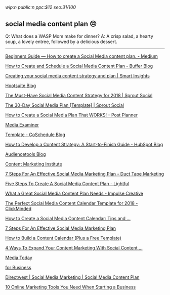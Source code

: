 ###### wip:n public:n ppc:$12 seo:31/100

## social media content plan :pensive:

Q:	What does a WASP Mom make for dinner?
A:	A crisp salad, a hearty soup, a lovely entree, followed by
	a delicious dessert.


----------


[Beginners Guide — How to create a Social Media content plan. - Medium ](http://medium.com/swlh/beginners-guide-how-to-create-a-social-media-content-plan-46f8f6210a24)

[ ](https://medium.com/swlh/beginners-guide-how-to-create-a-social-media-content-plan-46f8f6210a24)

[How to Create and Schedule a Social Media Content Plan - Buffer Blog ](http://blog.bufferapp.com/schedule-social-media-content-plan/amp)

[ ](https://blog.bufferapp.com/schedule-social-media-content-plan/amp)

[Creating your social media content strategy and plan | Smart Insights ](http://www.smartinsights.com/social-media-marketing/social-media-strategy/creating-social-media-content-strategy-plan/amp/)

[Hootsuite Blog ](http://blog.hootsuite.com/how-to-create-a-social-media-content-calendar/amp/)

[The Must-Have Social Media Content Strategy for 2018 | Sprout Social ](http://sproutsocial.com/insights/social-media-content-strategy/amp/)

[ ](https://sproutsocial.com/insights/social-media-content-strategy/amp/)

[The 30-Day Social Media Plan [Template] | Sprout Social ](http://sproutsocial.com/insights/guides/social-media-plan/)

[How to Create a Social Media Plan That WORKS! - Post Planner ](http://www.postplanner.com/blog/how-to-create-a-social-media-plan/?hs_amp=true)

[Media Examiner ](http://www.socialmediaexaminer.com/how-to-create-social-media-marketing-content-plan-in-7-steps/)

[Template - CoSchedule Blog ](http://coschedule.com/blog/social-media-marketing-strategy-template/)

[ ](https://coschedule.com/blog/social-media-marketing-strategy-template/)

[How to Develop a Content Strategy: A Start-to-Finish Guide - HubSpot Blog ](http://blog.hubspot.com/marketing/content-marketing-plan)

[Audiencetools Blog ](http://www.audiencetools.io/blog/social-media-content-plan/)

[ ](https://www.audiencetools.io/blog/social-media-content-plan/)

[Content Marketing Institute ](http://contentmarketinginstitute.com/2018/11/smart-social-media-plan/)

[7 Steps For An Effective Social Media Marketing Plan - Duct Tape Marketing ](http://www.ducttapemarketing.com/social-media-marketing-plan/amp/)

[Five Steps To Create A Social Media Content Plan - Lightful ](http://www.lightful.com/blog/social-media/five-steps-to-create-a-social-media-content-plan/)

[ ](https://www.lightful.com/blog/social-media/five-steps-to-create-a-social-media-content-plan/)

[What a Great Social Media Content Plan Needs - Impulse Creative ](http://www.impulsecreative.com/blog/social-media-content-plans)

[The Perfect Social Media Content Calendar Template for 2018 - ClickMinded ](http://www.clickminded.com/social-media-calendar/)

[      How to Create a Social Media Content Calendar: Tips and ... ](https://blog.hootsuite.com/how-to-create-a-social-media-content-calendar/)

[      7 Steps For An Effective Social Media Marketing Plan ](https://www.ducttapemarketing.com/social-media-marketing-plan/)

[      How to Build a Content Calendar (Plus a Free Template) ](https://www.convinceandconvert.com/social-media-strategy/how-to-build-a-content-calendar-plus-a-free-template-for-2014/)

[      4 Ways To Expand Your Content Marketing With Social Content ... ](https://heidicohen.com/social-content-definition/)

[Media Today ](http://www.socialmediatoday.com/news/how-to-create-a-testing-plan-for-your-social-media-content/527100/)

[for Business ](http://oursocialtimes.com/11-of-the-best-social-media-calendars/)

[ ](https://oursocialtimes.com/11-of-the-best-social-media-calendars/)

[Directwest | Social Media Marketing | Social Media Content Plan ](http://directwest.com/social-media-marketing/)

[10 Online Marketing Tools You Need When Starting a Business ](http://neilpatel.com/blog/10-online-marketing-tools-you-need-when-starting-a-business/amp/)


